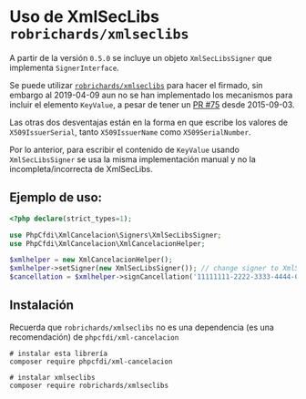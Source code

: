 # Uso de XmlSecLibs `robrichards/xmlseclibs`

A partir de la versión `0.5.0` se incluye un objeto `XmlSecLibsSigner` que implementa `SignerInterface`.

Se puede utilizar [`robrichards/xmlseclibs`](https://github.com/robrichards/xmlseclibs) para hacer el firmado,
sin embargo al 2019-04-09 aun no se han implementado los mecanismos para incluir el elemento `KeyValue`,
a pesar de tener un [PR #75](https://github.com/robrichards/xmlseclibs/pull/75) desde 2015-09-03.

Las otras dos desventajas están en la forma en que escribe los valores de `X509IssuerSerial`,
tanto `X509IssuerName` como `X509SerialNumber`.

Por lo anterior, para escribir el contenido de `KeyValue` usando `XmlSecLibsSigner` se usa la misma
implementación manual y no la incompleta/incorrecta de XmlSecLibs.

## Ejemplo de uso:

```php
<?php declare(strict_types=1);

use PhpCfdi\XmlCancelacion\Signers\XmlSecLibsSigner;
use PhpCfdi\XmlCancelacion\XmlCancelacionHelper;

$xmlhelper = new XmlCancelacionHelper();
$xmlhelper->setSigner(new XmlSecLibsSigner()); // change signer to XmlSecLibsSigner
$cancellation = $xmlhelper->signCancellation('11111111-2222-3333-4444-000000000001');
```


## Instalación

Recuerda que `robrichards/xmlseclibs` no es una dependencia (es una recomendación) de `phpcfdi/xml-cancelacion`

```shell script
# instalar esta librería
composer require phpcfdi/xml-cancelacion

# instalar xmlseclibs
composer require robrichards/xmlseclibs
```
